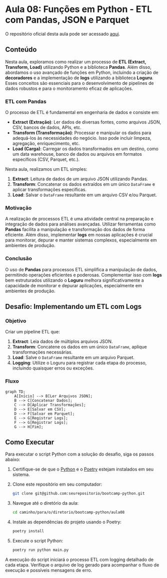 # Aula 08: Funções em Python - ETL com Pandas, JSON e Parquet

O repositório oficial desta aula pode ser acessado [aqui](https://github.com/lvgalvao/data-engineering-roadmap/tree/main/Bootcamp%20-%20Python%20para%20dados/aula08).

## Conteúdo

Nesta aula, exploramos como realizar um processo de **ETL (Extract, Transform, Load)** utilizando Python e a biblioteca **Pandas**. Além disso, abordamos o uso avançado de funções em Python, incluindo a criação de **decoradores** e a implementação de **logs** utilizando a biblioteca **Loguru**. Esses conceitos são essenciais para o desenvolvimento de pipelines de dados robustos e para o monitoramento eficaz de aplicações.

### ETL com Pandas

O processo de ETL é fundamental em engenharia de dados e consiste em:

- **Extract (Extração)**: Ler dados de diversas fontes, como arquivos JSON, CSV, bancos de dados, APIs, etc.
- **Transform (Transformação)**: Processar e manipular os dados para adequá-los às necessidades do negócio. Isso pode incluir limpeza, agregação, enriquecimento, etc.
- **Load (Carga)**: Carregar os dados transformados em um destino, como um data warehouse, banco de dados ou arquivos em formatos específicos (CSV, Parquet, etc.).

Nesta aula, realizamos um ETL simples:

1. **Extract**: Leitura de dados de um arquivo JSON utilizando Pandas.
2. **Transform**: Concatenar os dados extraídos em um único `DataFrame` e aplicar transformações específicas.
3. **Load**: Salvar o `DataFrame` resultante em um arquivo CSV e/ou Parquet.

### Motivação

A realização de processos ETL é uma atividade central na preparação e integração de dados para análises avançadas. Utilizar ferramentas como **Pandas** facilita a manipulação e transformação dos dados de forma eficiente. Além disso, implementar **logs** em nossas aplicações é crucial para monitorar, depurar e manter sistemas complexos, especialmente em ambientes de produção.

### Conclusão

O uso de **Pandas** para processos ETL simplifica a manipulação de dados, permitindo operações eficientes e poderosas. Complementar isso com **logs** bem estruturados utilizando o **Loguru** melhora significativamente a capacidade de monitorar e depurar aplicações, especialmente em ambientes de produção.

## Desafio: Implementando um ETL com Logs

### Objetivo

Criar um pipeline ETL que:

1. **Extract**: Leia dados de múltiplos arquivos JSON.
2. **Transform**: Concatene os dados em um único `DataFrame`, aplique transformações necessárias.
3. **Load**: Salve o `DataFrame` resultante em um arquivo Parquet.
4. **Logging**: Utilize o Loguru para registrar cada etapa do processo, incluindo quaisquer erros ou exceções.

### Fluxo

```mermaid
graph TD;
    A[Início] --> B[Ler Arquivos JSON];
    B --> C[Concatenar Dados];
    C --> D[Aplicar Transformações];
    D --> E[Salvar em CSV];
    D --> F[Salvar em Parquet];
    E --> G[Registrar Logs];
    F --> G[Registrar Logs];
    G --> H[Fim];
```

## Como Executar

Para executar o script Python com a solução do desafio, siga os passos abaixo:

1. Certifique-se de que o [Python](https://www.python.org/) e o [Poetry](https://python-poetry.org/docs/#installation) estejam instalados em seu sistema.
2. Clone este repositório em seu computador:

   ```sh
   git clone git@github.com:seurepositorio/bootcamp-python.git
   ```

3. Navegue até o diretório da aula:

   ```sh
   cd caminho/para/o/diretorio/bootcamp-python/aula08
   ```

4. Instale as dependências do projeto usando o Poetry:

   ```sh
   poetry install
   ```

5. Execute o script Python:

   ```sh
   poetry run python main.py
   ```

A execução do script iniciará o processo ETL com logging detalhado de cada etapa. Verifique o arquivo de log gerado para acompanhar o fluxo de execução e possíveis mensagens de erro.